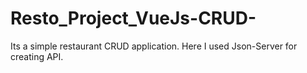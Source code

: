 # Resto_Project_VueJs-CRUD-
Its a simple restaurant CRUD application. Here I used Json-Server for creating API.
